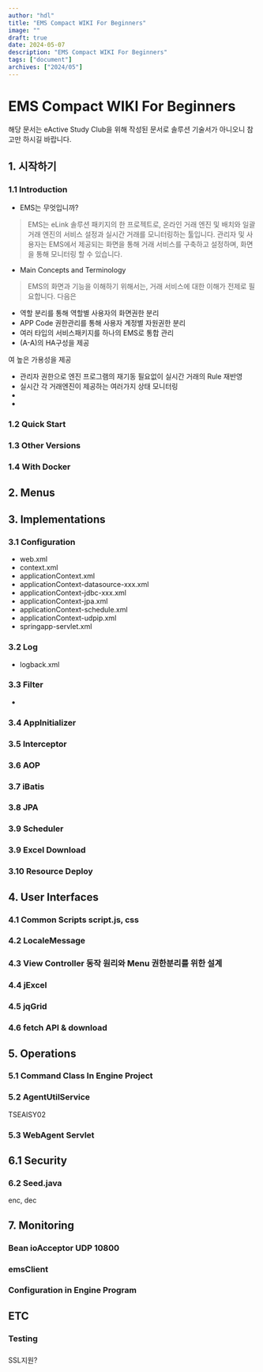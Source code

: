 ```yaml
---
author: "hdl"
title: "EMS Compact WIKI For Beginners"
image: ""
draft: true
date: 2024-05-07
description: "EMS Compact WIKI For Beginners"
tags: ["document"]
archives: ["2024/05"]
---
```


# EMS Compact WIKI For Beginners

해당 문서는 eActive Study Club을 위해 작성된 문서로 솔루션 기술서가 아니오니 참고만 하시길 바랍니다.

## 1. 시작하기

### 1.1 Introduction

- EMS는 무엇입니까?

> EMS는 eLink 솔루션 패키지의 한 프로젝트로, 온라인 거래 엔진 및 배치와 일괄 거래 엔진의 서비스 설정과 실시간 거래를 모니터링하는 툴입니다. 관리자 및 사용자는 EMS에서 제공되는 화면을 통해 거래 서비스를 구축하고 설정하며, 화면을 통해 모니터링 할 수 있습니다.

- Main Concepts and Terminology

> EMS의 화면과 기능을 이해하기 위해서는, 거래 서비스에 대한 이해가 전제로 필요합니다. 다음은 

  - 역할 분리를 통해 역할별 사용자의 화면권한 분리
  - APP Code 권한관리를 통해 사용자 계정별 자원권한 분리
  - 여러 타입의 서비스패키지를 하나의 EMS로 통합 관리
  - (A-A)의 HA구성을 제공

여 높은 가용성을 제공

  - 관리자 권한으로 엔진 프로그램의 재기동 필요없이 실시간 거래의 Rule 재반영
  - 실시간 각 거래엔진이 제공하는 여러가지 상태 모니터링
  - 
  - 

### 1.2 Quick Start

### 1.3 Other Versions

### 1.4 With Docker

## 2. Menus

## 3. Implementations

### 3.1 Configuration

- web.xml
- context.xml
- applicationContext.xml
- applicationContext-datasource-xxx.xml
- applicationContext-jdbc-xxx.xml
- applicationContext-jpa.xml
- applicationContext-schedule.xml
- applicationContext-udpip.xml
- springapp-servlet.xml

### 3.2 Log
- logback.xml

### 3.3 Filter
- 

### 3.4 AppInitializer

### 3.5 Interceptor

### 3.6 AOP

### 3.7 iBatis

### 3.8 JPA

### 3.9 Scheduler

### 3.9 Excel Download

### 3.10 Resource Deploy

## 4. User Interfaces

### 4.1 Common Scripts script.js, css

### 4.2 LocaleMessage

### 4.3 View Controller 동작 원리와 Menu 권한분리를 위한 설계

### 4.4 jExcel

### 4.5 jqGrid

### 4.6 fetch API & download

## 5. Operations

### 5.1 Command Class In Engine Project

### 5.2 AgentUtilService 

TSEAISY02

### 5.3 WebAgent Servlet

## 6.1 Security

### 6.2 Seed.java

enc, dec

## 7. Monitoring

### Bean ioAcceptor UDP 10800

### emsClient

### Configuration in Engine Program

## ETC

### Testing

### 

SSL지원?

